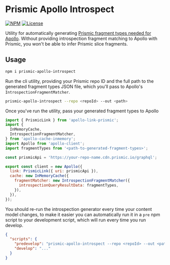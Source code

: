 # Prismic Apollo Introspect

[![NPM](https://img.shields.io/npm/v/prismic-apollo-introspect)](https://www.npmjs.com/package/prismic-apollo-introspect) [![License](https://img.shields.io/npm/l/prismic-apollo-introspect)](https://github.com/madeleineostoja/prismic-apollo-introspect/blob/master/LICENSE.md)

Utility for automatically generating [Prismic fragment types needed for Apollo](https://prismic.io/docs/technologies/introspection-fragment-matching-with-graphql). Without providing introspection fragment matching to Apollo with Prismic, you won't be able to infer Prismic slice fragments.

## Usage

```sh
npm i prismic-apollo-introspect
```

Run the cli utility, providing your Prismic repo ID and the full path to the generated fragment types JSON file, which you'll pass to Apollo's `IntrospectionFragmentMatcher`.

```sh
prismic-apollo-introspect --repo <repoId> --out <path>
```

Once you've run the utility, pass your generated fragment types to Apollo

```js
import { PrismicLink } from 'apollo-link-prismic';
import {
  InMemoryCache,
  IntrospectionFragmentMatcher,
} from 'apollo-cache-inmemory';
import Apollo from 'apollo-client';
import fragmentTypes from '<path-to-generated-fragment-types>';

const prismicApi = 'https://your-repo-name.cdn.prismic.io/graphql';

export const client = new Apollo({
  link: PrismicLink({ uri: prismicApi }),
  cache: new InMemoryCache({
    fragmentMatcher: new IntrospectionFragmentMatcher({
      introspectionQueryResultData: fragmentTypes,
    }),
  }),
});
```

You should re-run the introspection generator every time your content model changes, to make it easier you can automatically run it in a `pre` npm script to your development script, which will run every time you run develop.

```json
{
  "scripts": {
    "predevelop": "prismic-apollo-introspect --repo <repoId> --out <path>",
    "develop": "..."
  }
}
```
